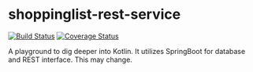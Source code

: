 # shoppinglist-rest-service 
[![Build Status](https://travis-ci.org/cwr10010/shoppinglist-rest-service.svg?branch=master)](https://travis-ci.org/cwr10010/shoppinglist-rest-service)
[![Coverage Status](https://coveralls.io/repos/github/cwr10010/shoppinglist-rest-service/badge.svg?branch=master)](https://coveralls.io/github/cwr10010/shoppinglist-rest-service) 

A playground to dig deeper into Kotlin. It utilizes SpringBoot for database and REST interface. This may change.



